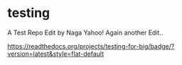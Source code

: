 # testing
A Test Repo
Edit by Naga Yahoo!
Again another Edit..

https://readthedocs.org/projects/testing-for-big/badge/?version=latest&style=flat-default
